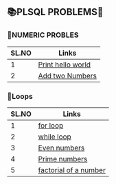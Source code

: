 ##  📚PLSQL PROBLEMS🐬

### 📂NUMERIC PROBLES 

 | SL.NO        | Links                                                                                                       |
 |--------------|-------------------------------------------------------------------------------------------------------------|
 |     1        | <a href="https://github.com/albinsabu2023/PLSQL-problems/blob/master/numerical/helloworld.sql">Print hello world<a/>  |
 |     2        | <a href="https://github.com/albinsabu2023/PLSQL-problems/blob/master/numerical/addtwonumbers.sql">Add two Numbers<a/> |

### 📂Loops 

 | SL.NO        | Links                                                                                                       |
 |--------------|-------------------------------------------------------------------------------------------------------------|
 |    1         | <a href="https://github.com/albinsabu2023/PLSQL-problems/blob/master/loops/forloop.sql">for loop <a/>             |
 |    2         | <a href="https://github.com/albinsabu2023/PLSQL-problems/blob/master/loops/whileloop.sql">while loop <a/>         |
 |    3         | <a href="https://github.com/albinsabu2023/PLSQL-problems/blob/master/loops/evennumbers.sql">Even numbers <a/>     |
 |    4         | <a href="https://github.com/albinsabu2023/PLSQL-problems/blob/master/loops/primenumbers.sql">Prime numbers <a/>    |
 |    5         | <a href="https://github.com/albinsabu2023/PLSQL-problems/blob/master/loops/factorial.sql">factorial of a number <a/>|
